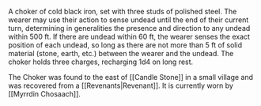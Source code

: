 A choker of cold black iron, set with three studs of polished steel. The wearer may use their action to sense undead until the end of their current turn, determining in generalities the presence and direction to any undead within 500 ft. If there are undead within 60 ft, the wearer senses the exact position of each undead, so long as there are not more than 5 ft of solid material (stone, earth, etc.) between the wearer and the undead. The choker holds three charges, recharging 1d4 on long rest.

The Choker was found to the east of [[Candle Stone]] in a small village and was recovered from a [[Revenants|Revenant]]. It is currently worn by [[Myrrdin Chosaach]].